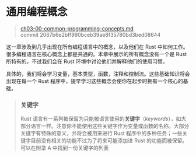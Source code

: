 # 通用编程概念

> [ch03-00-common-programming-concepts.md](https://github.com/rust-lang/book/blob/master/src/ch03-00-common-programming-concepts.md)
> <br>
> commit 2067b6e2bff990bceb39ae8f35780bd3bed08644

这一章涉及到几乎出现在所有编程语言中的概念，以及他们在 Rust 中如何工作。很多编程语言在核心概念上都是共通的。本章中展示的所有概念没有一个是 Rust 所特有的，不过我们会在 Rust 环境中讨论他们并解释他们的使用习惯。

具体的，我们将会学习变量，基本类型，函数，注释和控制流。这些基础知识将会出现在每一个 Rust 程序中，提早学习这些概念会使你在起步时拥有一个核心的基础。

<!-- PROD: START BOX -->

> ### 关键字
> 
> Rust 语言有一系列被保留为只能被语言使用的**关键字**（*keywords*），如大部分语言一样。注意你不能使用这些关键字作为变量或函数的名称。大部分关键字有特殊的意义，并将会被用来进行 Rust 程序中的多种任务；一些关键字目前没有相关的功能不过为了将来可能添加进 Rust 的功能而被保留。可以在附录 A 中找到一份关键字的列表

<!-- PROD: END BOX -->